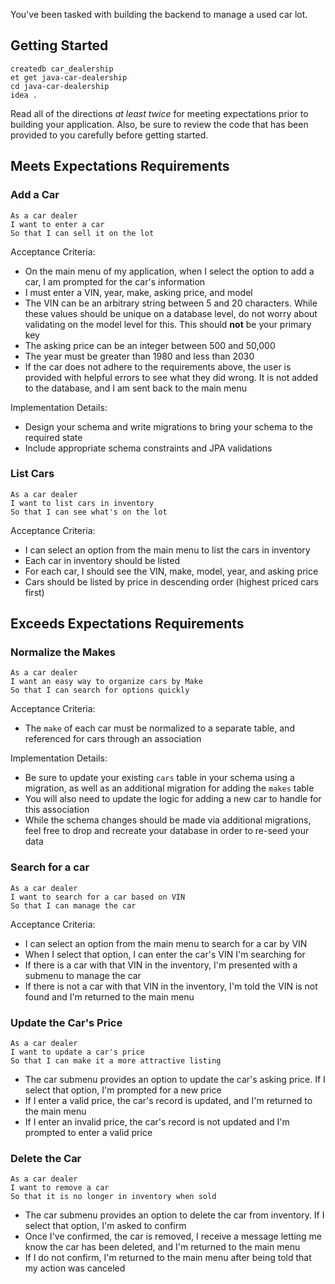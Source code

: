 You've been tasked with building the backend to manage a used car lot.

## Getting Started

```no-highlight
createdb car_dealership
et get java-car-dealership
cd java-car-dealership
idea .
```

Read all of the directions *at least twice* for meeting expectations prior to building your application. Also, be sure to review the code that has been provided to you carefully before getting started.

## Meets Expectations Requirements

### Add a Car

```no-highlight
As a car dealer
I want to enter a car
So that I can sell it on the lot
```

Acceptance Criteria:

- On the main menu of my application, when I select the option to add a car, I am prompted for the car's information
- I must enter a VIN, year, make, asking price, and model
- The VIN can be an arbitrary string between 5 and 20 characters. While these values should be unique on a database level, do not worry about validating on the model level for this. This should **not** be your primary key
- The asking price can be an integer between 500 and 50,000
- The year must be greater than 1980 and less than 2030
- If the car does not adhere to the requirements above, the user is provided with helpful errors to see what they did wrong. It is not added to the database, and I am sent back to the main menu

Implementation Details:

- Design your schema and write migrations to bring your schema to the required state
- Include appropriate schema constraints and JPA validations

### List Cars

```no-highlight
As a car dealer
I want to list cars in inventory
So that I can see what's on the lot
```

Acceptance Criteria:

- I can select an option from the main menu to list the cars in inventory
- Each car in inventory should be listed
- For each car, I should see the VIN, make, model, year, and asking price
- Cars should be listed by price in descending order (highest priced cars first)

## Exceeds Expectations Requirements

### Normalize the Makes

```no-highlight
As a car dealer
I want an easy way to organize cars by Make
So that I can search for options quickly
```

Acceptance Criteria:
- The `make` of each car must be normalized to a separate table, and referenced for cars through an association

Implementation Details:
- Be sure to update your existing `cars` table in your schema using a migration, as well as an additional migration for adding the `makes` table
- You will also need to update the logic for adding a new car to handle for this association
- While the schema changes should be made via additional migrations, feel free to drop and recreate your database in order to re-seed your data

### Search for a car

```no-highlight
As a car dealer
I want to search for a car based on VIN
So that I can manage the car
```

Acceptance Criteria:

- I can select an option from the main menu to search for a car by VIN
- When I select that option, I can enter the car's VIN I'm searching for
- If there is a car with that VIN in the inventory, I'm presented with a submenu to manage the car
- If there is not a car with that VIN in the inventory, I'm told the VIN is not found and I'm returned to the main menu

### Update the Car's Price

```no-highlight
As a car dealer
I want to update a car's price
So that I can make it a more attractive listing
```

- The car submenu provides an option to update the car's asking price. If I select that option, I'm prompted for a new price
- If I enter a valid price, the car's record is updated, and I'm returned to the main menu
- If I enter an invalid price, the car's record is not updated and I'm prompted to enter a valid price

### Delete the Car

```no-highlight
As a car dealer
I want to remove a car
So that it is no longer in inventory when sold
```

- The car submenu provides an option to delete the car from inventory. If I select that option, I'm asked to confirm
- Once I've confirmed, the car is removed, I receive a message letting me know the car has been deleted, and I'm returned to the main menu
- If I do not confirm, I'm returned to the main menu after being told that my action was canceled
